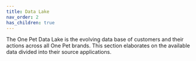 ```yaml
---
title: Data Lake
nav_order: 2
has_children: true
---
```

The One Pet Data Lake is the evolving data base of customers and their actions across all One Pet brands. This section elaborates on the available data divided into their source applications.

